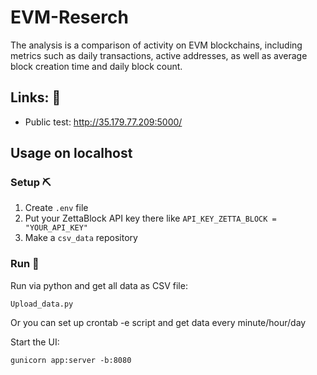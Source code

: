 # EVM-Reserch

The analysis is a comparison of activity on EVM blockchains, including metrics such as daily transactions, active addresses, as well as average block creation time and daily block count.

## Links: 🥳

- Public test: http://35.179.77.209:5000/


## Usage on localhost

### Setup ⛏️

1. Create `.env` file
2. Put your ZettaBlock API key there like `API_KEY_ZETTA_BLOCK = "YOUR_API_KEY"`
3. Make a `csv_data` repository

### Run 🤖

Run via python and get all data as CSV file:
```basg
Upload_data.py
```

Or you can set up crontab -e script and get data every minute/hour/day

Start the UI:
```basg
gunicorn app:server -b:8080
```
